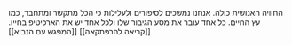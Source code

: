 החוויה האנושית כולה. אנחנו נמשכים לסיפורים ולעלילות כי הכל מתקשר ומתחבר, כמו עץ החיים. כל אחד עובר את מסע הגיבור שלו ולכל אחד יש את הארכיטיפ בחייו.
[[קריאה להרפתקאה]]
[[המפגש עם הנביא]]

